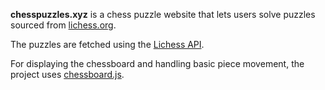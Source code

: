 **chesspuzzles.xyz** is a chess puzzle website that lets users solve puzzles sourced from [lichess.org](https://lichess.org). 

The puzzles are fetched using the [Lichess API](https://lichess.org/api). 

For displaying the chessboard and handling basic piece movement, the project uses [chessboard.js](https://chessboardjs.com/).
